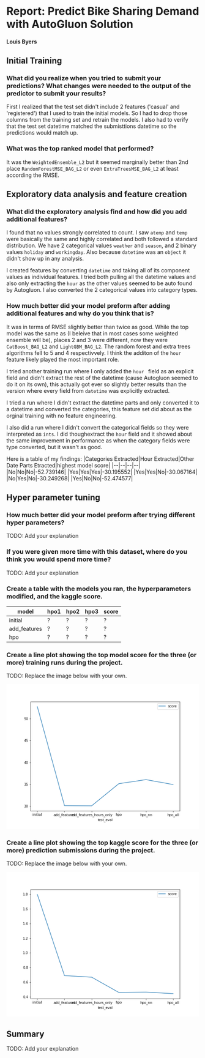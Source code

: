 # Report: Predict Bike Sharing Demand with AutoGluon Solution
#### Louis Byers

## Initial Training
### What did you realize when you tried to submit your predictions? What changes were needed to the output of the predictor to submit your results?
First I realized that the test set didn't include 2 features ('casual' and 'registered') that I used to train the initial models. So I had to drop those columns from the training set and retrain the models. I also had to verify that the test set datetime matched the submisttions datetime so the predictions would match up.

### What was the top ranked model that performed?
It was the `WeightedEnsemble_L2` but it seemed marginally better than 2nd place `RandomForestMSE_BAG_L2` or even `ExtraTreesMSE_BAG_L2` at least according the RMSE.

## Exploratory data analysis and feature creation
### What did the exploratory analysis find and how did you add additional features?
I found that no values strongly correlated to count. I saw `atemp` and `temp` were basically the same and highly correlated and both followed a standard distribution. We have 2 categorical values `weather` and `season`, and 2 binary values `holiday` and `workingday`. Also because `datetime` was an `object` it didn't show up in any analysis.

I created features by converting `datetime` and taking all of its component values as individual features. I tried both pulling all the datetime values and also only extracting the `hour` as the other values seemed to be auto found by Autogluon. I also converted the 2 categorical values into category types.

### How much better did your model preform after adding additional features and why do you think that is?
It was in terms of RMSE slightly better than twice as good. While the top model was the same as (I beleive that in most cases some weighted ensemble will be), places 2 and 3 were different, now they were `CatBoost_BAG_L2` and `LightGBM_BAG_L2`. The random forest and extra trees algorithms fell to 5 and 4 respectivvely. I think the additon of the `hour` feature likely played the most important role.

I tried another training run where I only added the `hour ` field as an explicit field and didn't extract the rest of the datetime (cause Autogluon seemed to do it on its own), this actually got ever so slightly better results than the version where every field from `datetime` was explicitly extracted.

I tried a run where I didn't extract the datetime parts and only converted it to a datetime and converted the categories, this feature set did about as the orginal training with no feature engineering.

I also did a run where I didn't convert the categorical fields so they were interpreted as `ints`. I did thoughextract the `hour` field and it showed about the same improvement in performance as when the category fields were type converted, but it wasn't as good.

Here is a table of my findings:
|Categories Extracted|Hour Extracted|Other Date Parts Etracted|highest model score|
|--|--|--|--|
|No|No|No|-52.739146|
|Yes|Yes|Yes|-30.195552|
|Yes|Yes|No|-30.067164|
|No|Yes|No|-30.249268|
|Yes|No|No|-52.474577|

## Hyper parameter tuning
### How much better did your model preform after trying different hyper parameters?
TODO: Add your explanation

### If you were given more time with this dataset, where do you think you would spend more time?
TODO: Add your explanation

### Create a table with the models you ran, the hyperparameters modified, and the kaggle score.
|model|hpo1|hpo2|hpo3|score|
|--|--|--|--|--|
|initial|?|?|?|?|
|add_features|?|?|?|?|
|hpo|?|?|?|?|

### Create a line plot showing the top model score for the three (or more) training runs during the project.

TODO: Replace the image below with your own.

![model_train_score.png](img/model_train_score.png)

### Create a line plot showing the top kaggle score for the three (or more) prediction submissions during the project.

TODO: Replace the image below with your own.

![model_test_score.png](img/model_test_score.png)

## Summary
TODO: Add your explanation
